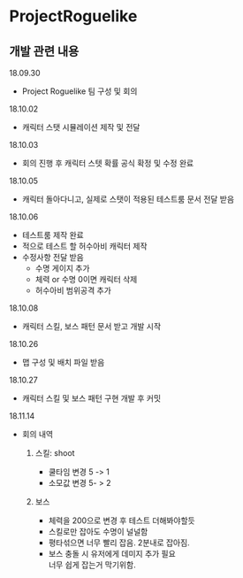 # ProjectRoguelike

## 개발 관련 내용
18.09.30
- Project Roguelike 팀 구성 및 회의

18.10.02
- 캐릭터 스탯 시뮬레이션 제작 및 전달

18.10.03
- 회의 진행 후 캐릭터 스텟 확률 공식 확정 및 수정 완료

18.10.05
- 캐릭터 돌아다니고, 실제로 스탯이 적용된 테스트룸 문서 전달 받음

18.10.06
- 테스트룸 제작 완료
- 적으로 테스트 할 허수아비 캐릭터 제작 
- 수정사항 전달 받음
    * 수명 게이지 추가
    * 체력 or 수명 0이면 캐릭터 삭제
    * 허수아비 범위공격 추가

18.10.08
- 캐릭터 스킬, 보스 패턴 문서 받고 개발 시작

18.10.26
- 맵 구성 및 배치 파일 받음

18.10.27
- 캐릭터 스킬 및 보스 패턴 구현 개발 후 커밋

18.11.14
- 회의 내역
    1) 스킬: shoot
        * 쿨타임 변경  5 -> 1
        * 소모값 변경  5- > 2

    2) 보스
        * 체력을 200으로 변경 후 테스트 더해봐야할듯
        * 스킬로만 잡아도 수명이 널널함
        * 평타섞으면 너무 빨리 잡음. 2분내로 잡아짐. 
        * 보스 충돌 시 유저에게 데미지 추가 필요
        <br>너무 쉽게 잡는거 막기위함.
